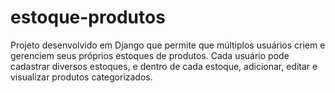# estoque-produtos
Projeto desenvolvido em Django que permite que múltiplos usuários criem e gerenciem seus próprios estoques de produtos. Cada usuário pode cadastrar diversos estoques, e dentro de cada estoque, adicionar, editar e visualizar produtos categorizados.
